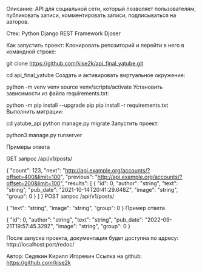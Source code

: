 Описание:
API для социальной сети, который позволяет пользователям, публиковать записи, комментировать записи, подписываться на авторов.

Стек:
Python
Django REST Framework
Djoser

Как запустить проект:
Клонировать репозиторий и перейти в него в командной строке:

git clone https://github.com/kise2k/api_final_yatube.git

cd api_final_yatube
Cоздать и активировать виртуальное окружение:

python -m venv venv
source venv/scripts/activate
Установить зависимости из файла requirements.txt:

python -m pip install --upgrade pip
pip install -r requirements.txt
Выполнить миграции:

cd yatube_api
python manage.py migrate
Запустить проект:

python3 manage.py runserver

Примеры ответа

GET запрос
/api/v1/posts/

{
  "count": 123,
  "next": "http://api.example.org/accounts/?offset=400&limit=100",
  "previous": "http://api.example.org/accounts/?offset=200&limit=100",
  "results": [
    {
      "id": 0,
      "author": "string",
      "text": "string",
      "pub_date": "2021-10-14T20:41:29.648Z",
      "image": "string",
      "group": 0
    }
  ]
}
POST запрос
/api/v1/posts/


{
  "text": "string",
  "image": "string",
  "group": 0
}
Пример ответа.


{
  "id": 0,
  "author": "string",
  "text": "string",
  "pub_date": "2022-09-21T19:57:45.329Z",
  "image": "string",
  "group": 0
}

После запуска проекта, документация будет доступна по адресу:
http://localhost:port/redoc/

Автор: Седякин Кирилл Игоревич 
Ссылка на github: https://github.com/kise2k
